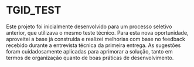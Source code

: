 # TGID_TEST


Este projeto foi inicialmente desenvolvido para um processo seletivo anterior, que utilizava o mesmo teste técnico. Para esta nova oportunidade, aproveitei a base já construída e realizei melhorias com base no feedback recebido durante a entrevista técnica da primeira entrega. As sugestões foram cuidadosamente aplicadas para aprimorar a solução, tanto em termos de organização quanto de boas práticas de desenvolvimento.
